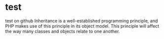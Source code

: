 # test
test on github
Inheritance is a well-established programming principle, and PHP makes use of this principle in its object model. This principle will affect the way many classes and objects relate to one another.
